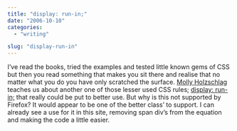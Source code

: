```yaml
---
title: "display: run-in;"
date: "2006-10-10"
categories: 
  - "writing"

slug: "display-run-in"
---
```


I’ve read the books, tried the examples and tested little known gems of CSS but then you read something that makes you sit there and realise that no matter what you do you have only scratched the surface. [Molly Holzschlag](https://molly.com) teaches us about another one of those lesser used CSS rules; [display: run-in;](https://www.thinkvitamin.com/features/css/in-search-of-the-missing-run-in-value) that really could be put to better use. But why is this not supported by Firefox? It would appear to be one of the better class’ to support. I can already see a use for it in this site, removing span div’s from the equation and making the code a little easier.
